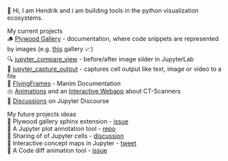👋 Hi, I am Hendrik and i am building tools in the python visualization ecosystems.  

My current projects  
🪵 [Plywood Gallery](https://github.com/kolibril13/plywood-gallery) - documentation, where code snippets are represented by images (e.g. [this](https://kolibril13.github.io/plywood-gallery-functions/) gallery 📈)  
🔍 [jupyter_compare_view](https://github.com/Octoframes/jupyter_compare_view) -  before/after image silder in JupyterLab  
📸  [jupyter_capture_output](https://github.com/Octoframes/jupyter_capture_output) - captures cell output like text, image or video to a file  
🎨 [FlyingFrames](https://flyingframes.readthedocs.io/en/latest/) - Manim Documentation  
🫁 [Animations](https://www.youtube.com/watch?v=f0sxjhGHRPo) and an [Interactive Webapp](https://kolibril13.github.io/ct-scanner-webapp/) about CT-Scanners  
💬 [Discussions](https://discourse.jupyter.org/u/kolibril13/activity/topics) on Jupyter Discourse


My future projects ideas  
🌱 Plywood gallery sphinx extension - [issue](https://github.com/kolibril13/plywood-gallery/issues/23)  
🌱 A Jupyter plot annotation tool - [repo](https://github.com/Octoframes/tldraw_jupyter_experiment)   
🌱 Sharing of of Jupyter cells - [discussion](https://discourse.jupyter.org/t/jupyterpost-post-from-jupyterhub-to-a-chat-server-mattermost/17656/5#posting-to-other-platforms-2)    
🌱 Interactive concept maps in Jupyter - [tweet](https://twitter.com/kolibril13/status/1634123208554082306)  
🌱 A Code diff animation tool - [issue](https://github.com/carbon-app/carbon/issues/1346)  
 
<!-- 

📹   
Here are some ideas to get you started:

- 🔭 I’m currently working on ...
- 🌱 I’m currently learning ...
- 👯 I’m looking to collaborate on ...
- 🤔 I’m looking for help with ...
- 💬 Ask me about ...
- 📫 How to reach me: ...
- 😄 Pronouns: ... -->